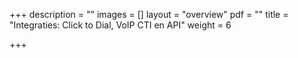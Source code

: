 +++
description = ""
images = []
layout = "overview"
pdf = ""
title = "Integraties: Click to Dial, VoIP CTI en API"
weight = 6

+++
